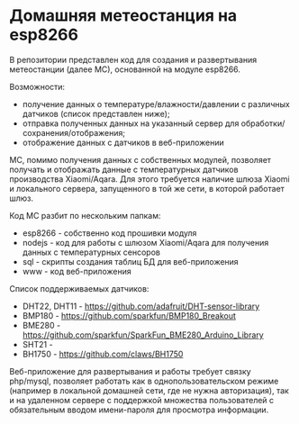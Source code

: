 # Домашняя метеостанция на esp8266
В репозитории представлен код для создания и развертывания метеостанции (далее МС), основанной на модуле esp8266.

Возможности:
- получение данных о температуре/влажности/давлении с различных датчиков (список представлен ниже);
- отправка полученных данных на указанный сервер для обработки/сохранения/отображения;
- отображение данных с датчиков в веб-приложении

МС, помимо получения данных с собственных модулей, позволяет получать и отображать данные с температурных датчиков производства Xiaomi/Aqara. Для этого требуется наличие шлюза Xiaomi и локального сервера, запущенного в той же сети, в которой работает шлюз.

Код МС разбит по нескольким папкам:
- esp8266 - собственно код прошивки модуля
- nodejs - код для работы с шлюзом Xiaomi/Aqara для получения данных с температурных сенсоров
- sql - скрипты создания таблиц БД для веб-приложения
- www - код веб-приложения

Список поддерживаемых датчиков:
- DHT22, DHT11 - https://github.com/adafruit/DHT-sensor-library
- BMP180 - https://github.com/sparkfun/BMP180_Breakout
- BME280 - https://github.com/sparkfun/SparkFun_BME280_Arduino_Library
- SHT21 - 
- BH1750 - https://github.com/claws/BH1750

Веб-приложение для развертывания и работы требует связку php/mysql, позволяет работать как в однопользовательском режиме (например в локальной домашней сети, где не нужна авторизация), так и на удаленном сервере с поддержкой множества пользователей с обязательным вводом имени-пароля для просмотра информации.

